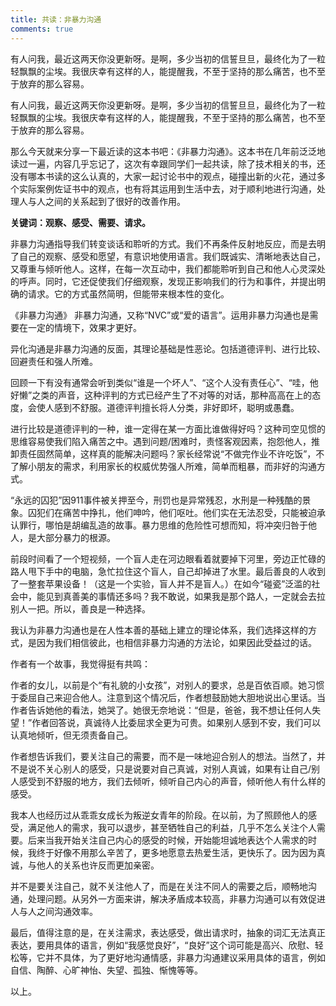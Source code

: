 ```yaml
---
title: 共读：非暴力沟通
comments: true
---
```


有人问我，最近这两天你没更新呀。是啊，多少当初的信誓旦旦，最终化为了一粒轻飘飘的尘埃。我很庆幸有这样的人，能提醒我，不至于坚持的那么痛苦，也不至于放弃的那么容易。

有人问我，最近这两天你没更新呀。是啊，多少当初的信誓旦旦，最终化为了一粒轻飘飘的尘埃。我很庆幸有这样的人，能提醒我，不至于坚持的那么痛苦，也不至于放弃的那么容易。

那么今天就来分享一下最近读的这本书吧：《非暴力沟通》。这本书在几年前泛泛地读过一遍，内容几乎忘记了，这次有幸跟同学们一起共读，除了技术相关的书，还没有哪本书读的这么认真的，大家一起讨论书中的观点，碰撞出新的火花，通过多个实际案例佐证书中的观点，也有将其运用到生活中去，对于顺利地进行沟通，处理人与人之间的关系起到了很好的改善作用。

**关键词：观察、感受、需要、请求。**

非暴力沟通指导我们转变谈话和聆听的方式。我们不再条件反射地反应，而是去明了自己的观察、感受和愿望，有意识地使用语言。我们既诚实、清晰地表达自己，又尊重与倾听他人。这样，在每一次互动中，我们都能聆听到自己和他人心灵深处的呼声。同时，它还促使我们仔细观察，发现正影响我们的行为和事件，并提出明确的请求。它的方式虽然简明，但能带来根本性的变化。

《非暴力沟通》
非暴力沟通，又称“NVC”或“爱的语言”。运用非暴力沟通也是需要在一定的情境下，效果才更好。

异化沟通是非暴力沟通的反面，其理论基础是性恶论。包括道德评判、进行比较、回避责任和强人所难。

回顾一下有没有通常会听到类似“谁是一个坏人”、“这个人没有责任心”、“哇，他好懒”之类的声音，这种评判的方式已经产生了不对等的对话，那种高高在上的态度，会使人感到不舒服。道德评判擅长将人分类，非好即坏，聪明或愚蠢。

进行比较是道德评判的一种，谁一定得在某一方面比谁做得好吗？这种司空见惯的思维容易使我们陷入痛苦之中。遇到问题/困难时，责怪客观因素，抱怨他人，推卸责任固然简单，这样真的能解决问题吗？家长经常说“不做完作业不许吃饭”，不了解小朋友的需求，利用家长的权威优势强人所难，简单而粗暴，而非好的沟通方式。

“永远的囚犯”因911事件被关押至今，刑罚也是异常残忍，水刑是一种残酷的景象。囚犯们在痛苦中挣扎，他们呻吟，他们呕吐。他们实在无法忍受，只能被迫承认罪行，哪怕是胡编乱造的故事。暴力思维的危险性可想而知，将冲突归咎于他人，是大部分暴力的根源。

前段时间看了一个短视频，一个盲人走在河边眼看着就要掉下河里，旁边正忙碌的路人甩下手中的电脑，急忙拉住这个盲人，自己却掉进了水里。最后善良的人收到了一整套苹果设备！（这是一个实验，盲人并不是盲人。）在如今“碰瓷”泛滥的社会中，能见到真善美的事情还多吗？我不敢说，如果我是那个路人，一定就会去拉别人一把。所以，善良是一种选择。



我认为非暴力沟通也是在人性本善的基础上建立的理论体系，我们选择这样的方式，是因为我们相信彼此，也相信非暴力沟通的方法论，如果因此受益过的话。

作者有一个故事，我觉得挺有共鸣：

作者的女儿，以前是个“有礼貌的小女孩”，对别人的要求，总是百依百顺。她习惯于委屈自己来迎合他人。注意到这个情况后，作者想鼓励她大胆地说出心里话。当作者告诉她他的看法，她哭了。她很无奈地说：“但是，爸爸，我不想让任何人失望！”作者回答说，真诚待人比委屈求全更为可贵。如果别人感到不安，我们可以认真地倾听，但无须责备自己。

作者想告诉我们，要关注自己的需要，而不是一味地迎合别人的想法。当然了，并不是说不关心别人的感受，只是说要对自己真诚，对别人真诚，如果有让自己/别人感受到不舒服的地方，我们去倾听，倾听自己内心的声音，倾听他人有什么样的感受。

我本人也经历过从乖乖女成长为叛逆女青年的阶段。在以前，为了照顾他人的感受，满足他人的需求，我可以退步，甚至牺牲自己的利益，几乎不怎么关注个人需要。后来当我开始关注自己内心的感受的时候，开始能坦诚地表达个人需求的时候，我终于好像不用那么辛苦了，更多地愿意去热爱生活，更快乐了。因为因为真诚，与他人的关系也许反而更加亲密。

并不是要关注自己，就不关注他人了，而是在关注不同人的需要之后，顺畅地沟通，处理问题。从另外一方面来讲，解决矛盾成本较高，非暴力沟通可以有效促进人与人之间沟通效率。

最后，值得注意的是，在关注需求，表达感受，做出请求时，抽象的词汇无法真正表达，要用具体的语言，例如“我感觉良好”，“良好”这个词可能是高兴、欣慰、轻松等，它并不具体，为了更好地沟通情感，非暴力沟通建议采用具体的语言，例如自信、陶醉、心旷神怡、失望、孤独、惭愧等等。

以上。